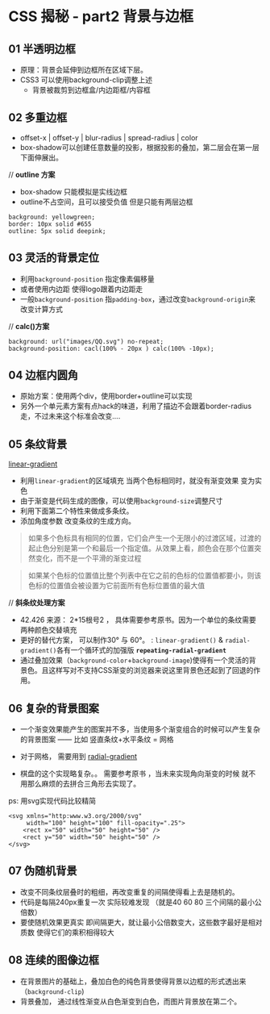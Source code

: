 # CSS 揭秘 - part2 背景与边框
 
## 01 半透明边框
- 原理：背景会延伸到边框所在区域下层。
- CSS3 可以使用background-clip调整上述
	- 背景被裁剪到边框盒/内边距框/内容框


## 02 多重边框
-  offset-x | offset-y | blur-radius | spread-radius | color  
- box-shadow可以创建任意数量的投影，根据投影的叠加，第二层会在第一层下面伸展出。

// **outline 方案**
- box-shadow 只能模拟是实线边框
- outline不占空间，且可以接受负值 但是只能有两层边框

```
background: yellowgreen;
border: 10px solid #655
outline: 5px solid deepink;
```

## 03 灵活的背景定位
- 利用`background-position` 指定像素偏移量
- 或者使用内边距 使得logo跟着内边距走
- 一般`background-position` 指`padding-box`，通过改变`background-origin`来改变计算方式

// **calc()方案**
```
background: url("images/QQ.svg") no-repeat;
background-position: cacl(100% - 20px ) calc(100% -10px);
```

## 04 边框内圆角
- 原始方案：使用两个div，使用border+outline可以实现
- 另外一个单元素方案有点hack的味道，利用了描边不会跟着border-radius走，不过未来这个标准会改变....

## 05 条纹背景
[linear-gradient](https://developer.mozilla.org/zh-CN/docs/Web/CSS/linear-gradient)

- 利用`linear-gradient`的区域填充 当两个色标相同时，就没有渐变效果 变为实色
- 由于渐变是代码生成的图像，可以使用`background-size`调整尺寸
- 利用下面第二个特性来做成多条纹。
- 添加角度参数 改变条纹的生成方向。

> 如果多个色标具有相同的位置，它们会产生一个无限小的过渡区域，过渡的起止色分别是第一个和最后一个指定值。从效果上看，颜色会在那个位置突然变化，而不是一个平滑的渐变过程

> 如果某个色标的位置值比整个列表中在它之前的色标的位置值都要小，则该色标的位置值会被设置为它前面所有色标位置值的最大值

// **斜条纹处理方案**
- 42.426 来源： 2*15根号2 ， 具体需要参考原书。因为一个单位的条纹需要两种颜色交替填充
- 更好的替代方案， 可以制作30° 与 60°。 : `linear-gradient()` & `radial-gradient()`各有一个循环式的加强版 **`repeating-radial-gradient`**
- 通过叠加效果（`background-color`+`background-image`)使得有一个灵活的背景色。且这样写对不支持CSS渐变的浏览器来说这里背景色还起到了回退的作用。

## 06 复杂的背景图案
- 一个渐变效果能产生的图案并不多，当使用多个渐变组合的时候可以产生复杂的背景图案 —— 比如 竖直条纹+水平条纹 = 网格 

- 对于网格， 需要用到 [radial-gradient](https://developer.mozilla.org/zh-CN/docs/Web/CSS/radial-gradient)
- 棋盘的这个实现略复杂。。 需要参考原书 ，当未来实现角向渐变的时候 就不用那么麻烦的去拼合三角形去实现了。

ps: 用svg实现代码比较精简
```
<svg xmlns="http:www.w3.org/2000/svg"
	 width="100" height="100" fill-opacity=".25">
	<rect x="50" width="50" height="50" />
	<rect y="50" width="50" height="50" />
</svg>
```

## 07 伪随机背景
- 改变不同条纹层叠时的粗细，再改变重复的间隔使得看上去是随机的。
- 代码是每隔240px重复一次 实际较难发现 （就是40 60 80 三个间隔的最小公倍数）
- 要使随机效果更真实 即间隔更大，就让最小公倍数变大，这些数字最好是相对质数 使得它们的乘积相得较大

## 08 连续的图像边框
- 在背景图片的基础上，叠加白色的纯色背景使得背景以边框的形式透出来（`background-clip`) 
- 背景叠加， 通过线性渐变从白色渐变到白色，而图片背景放在第二个。